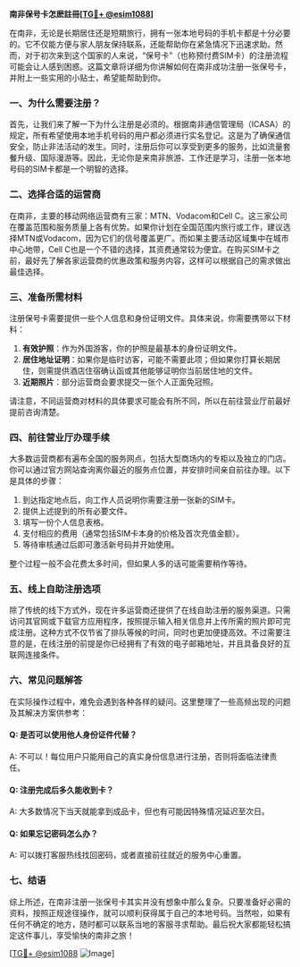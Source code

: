 **南非保号卡怎麽註冊[[TG💪+ @esim1088](https://t.me/s/esim1088)]**

在南非，无论是长期居住还是短期旅行，拥有一张本地号码的手机卡都是十分必要的。它不仅能方便与家人朋友保持联系，还能帮助你在紧急情况下迅速求助。然而，对于初次来到这个国家的人来说，“保号卡”（也称预付费SIM卡）的注册流程可能会让人感到困惑。这篇文章将详细为你讲解如何在南非成功注册一张保号卡，并附上一些实用的小贴士，希望能帮助到你。

### 一、为什么需要注册？

首先，让我们来了解一下为什么注册是必须的。根据南非通信管理局（ICASA）的规定，所有希望使用本地手机号码的用户都必须进行实名登记。这是为了确保通信安全，防止非法活动的发生。同时，注册后你可以享受到更多的服务，比如流量套餐升级、国际漫游等。因此，无论你是来南非旅游、工作还是学习，注册一张本地号码的SIM卡都是一个明智的选择。

### 二、选择合适的运营商

在南非，主要的移动网络运营商有三家：MTN、Vodacom和Cell C。这三家公司在覆盖范围和服务质量上各有优势。如果你计划在全国范围内旅行或工作，建议选择MTN或Vodacom，因为它们的信号覆盖更广。而如果主要活动区域集中在城市中心地带，Cell C也是一个不错的选择，其资费通常较为便宜。在购买SIM卡之前，最好先了解各家运营商的优惠政策和服务内容，这样可以根据自己的需求做出最佳选择。

### 三、准备所需材料

注册保号卡需要提供一些个人信息和身份证明文件。具体来说，你需要携带以下材料：

1. **有效护照**：作为外国游客，你的护照是最基本的身份证明文件。
2. **居住地址证明**：如果你是临时访客，可能不需要此项；但如果你打算长期居住，则需提供酒店住宿确认函或其他能够证明你当前居住地的文件。
3. **近期照片**：部分运营商会要求提交一张个人正面免冠照。

请注意，不同运营商对材料的具体要求可能会有所不同，所以在前往营业厅前最好提前咨询清楚。

### 四、前往营业厅办理手续

大多数运营商都有遍布全国的服务网点，包括大型商场内的专柜以及独立的门店。你可以通过官方网站查询离你最近的服务点位置，并安排时间亲自前往办理。以下是具体的步骤：

1. 到达指定地点后，向工作人员说明你需要注册一张新的SIM卡。
2. 提供上述提到的所有必要文件。
3. 填写一份个人信息表格。
4. 支付相应的费用（通常包括SIM卡本身的价格及首次充值金额）。
5. 等待审核通过后即可激活新号码并开始使用。

整个过程一般不会花费太多时间，但如果人多的话可能需要稍作等待。

### 五、线上自助注册选项

除了传统的线下方式外，现在许多运营商还提供了在线自助注册的服务渠道。只需访问其官网或下载官方应用程序，按照提示输入相关信息并上传所需的照片即可完成注册。这种方式不仅节省了排队等候的时间，同时也更加便捷高效。不过需要注意的是，在线注册的前提是你已经拥有了有效的电子邮箱地址，并且具备良好的互联网连接条件。

### 六、常见问题解答

在实际操作过程中，难免会遇到各种各样的疑问。这里整理了一些高频出现的问题及其解决方案供参考：

#### Q: 是否可以使用他人身份证件代替？
A: 不可以！每位用户只能用自己的真实身份信息进行注册，否则将面临法律责任。

#### Q: 注册完成后多久能收到卡？
A: 大多数情况下当天就能拿到成品卡，但也有可能因特殊情况延迟至次日。

#### Q: 如果忘记密码怎么办？
A: 可以拨打客服热线找回密码，或者直接前往就近的服务中心重置。

### 七、结语

综上所述，在南非注册一张保号卡其实并没有想象中那么复杂。只要准备好必需的资料，按照正规途径操作，就可以顺利获得属于自己的本地号码。当然啦，如果有任何不确定的地方，随时都可以联系当地的客服寻求帮助。最后祝大家都能轻松搞定这件事儿，享受愉快的南非之旅！

[[TG💪+ @esim1088](https://t.me/s/esim1088) ![Image](https://i.postimg.cc/4NQfJmqS/Snipaste-2025-05-13-00-14-12.png)]